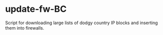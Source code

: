 # update-fw-BC
Script for downloading large lists of dodgy country IP blocks and inserting them into firewalls.
